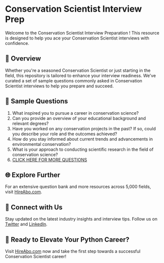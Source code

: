 # Conservation Scientist Interview Prep

Welcome to the Conservation Scientist Interview Preparation ! This resource is designed to help you ace your Conservation Scientist interviews with confidence.

## 🚀 Overview

Whether you're a seasoned Conservation Scientist or just starting in the field, this repository is tailored to enhance your interview readiness. We've curated a set of sample questions commonly asked in Conservation Scientist interviews to help you prepare and succeed.

## 📝 Sample Questions

1. What inspired you to pursue a career in conservation science?
2. Can you provide an overview of your educational background and relevant degrees?
3. Have you worked on any conservation projects in the past? If so, could you describe your role and the outcomes achieved?
4. How do you stay informed about current trends and advancements in environmental conservation?
5. What is your approach to conducting scientific research in the field of conservation science?
6. [CLICK HERE FOR MORE QUESTIONS](https://hireabo.com/job/5_3_3/Conservation%20Scientist)

## 🌐 Explore Further

For an extensive question bank and more resources across 5,000 fields, visit [HireAbo.com](https://www.hireabo.com).

## 📱 Connect with Us

Stay updated on the latest industry insights and interview tips. Follow us on [Twitter](https://twitter.com/hireabo) and [LinkedIn](https://www.linkedin.com/in/hire-abo-3609972a8/).

## 🚀 Ready to Elevate Your Python Career?

Visit [HireAbo.com](https://www.hireabo.com) now and take the first step towards a successful Conservation Scientist career!